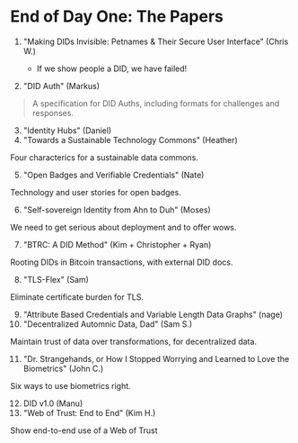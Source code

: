 # End of Day One: The Papers

   1. "Making DIDs Invisible: Petnames & Their Secure User Interface" (Chris W.)

      * If we show people a DID, we have failed!

2. "DID Auth" (Markus)

> A specification for DID Auths, including formats for challenges and responses.

   3. "Identity Hubs" (Daniel)
   4. "Towards a Sustainable Technology Commons" (Heather)

Four characterics for a sustainable data commons. 

   5. "Open Badges and Verifiable Credentials" (Nate)

Technology and user stories for open badges.

   6. "Self-sovereign Identity from Ahn to Duh" (Moses)

We need to get serious about deployment and to offer wows.

   7. "BTRC: A DID Method" (Kim + Christopher + Ryan)

Rooting DIDs in Bitcoin transactions, with external DID docs.

   8. "TLS-Flex" (Sam)

Eliminate certificate burden for TLS.

   9. "Attribute Based Credentials and Variable Length Data Graphs" (nage)
   10. "Decentralized Automnic Data, Dad" (Sam S.)

Maintain trust of data over transformations, for decentralized data.

   11. "Dr. Strangehands, or How I Stopped Worrying and Learned to Love the Biometrics" (John C.)

Six ways to use biometrics right.

   12. DID v1.0 (Manu)
   13. "Web of Trust: End to End" (Kim H.)

Show end-to-end use of a Web of Trust

